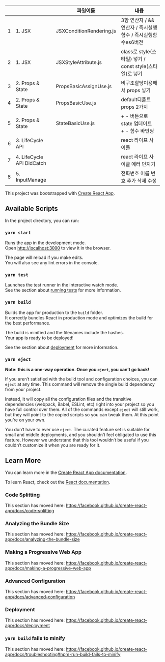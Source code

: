 

|      |                           | 파일이름                 | 내용                                                        |
| ---- | ------------------------- | ------------------------ | ----------------------------------------------------------- |
| 1    | 1. JSX                    | JSXConditionRendering.js | 3항 연산자 / && 연산자 / 즉시실행함수 / 즉시실행함수es6버전 |
| 2    | 1. JSX                    | JSXStyleAttribute.js     | class로 style(스타일) 넣기 / const style(스타일)로 넣기     |
| 3    | 2. Props & State          | PropsBasicAssignUse.js   | 비구조할당이용해서 props 넣기                               |
| 4    | 2. Props & State          | PropsBasicUse.js         | default디폴트 props 2가지                                   |
| 5    | 2. Props & State          | StateBasicUse.js         | + - 버튼으로 state 업데이트<br />+ - 함수 바인딩            |
| 6    | 3. LifeCycle API          |                          | react 라이프 사이클                                         |
| 7    | 4. LifeCycle API DidCatch |                          | react 라이프 사이클 에러 던지기                             |
| 8    | 5. InputManage            |                          | 전화번호 이름 번호 추가 삭제 수정                           |












This project was bootstrapped with [Create React App](https://github.com/facebook/create-react-app).

## Available Scripts

In the project directory, you can run:

### `yarn start`

Runs the app in the development mode.<br />
Open [http://localhost:3000](http://localhost:3000) to view it in the browser.

The page will reload if you make edits.<br />
You will also see any lint errors in the console.

### `yarn test`

Launches the test runner in the interactive watch mode.<br />
See the section about [running tests](https://facebook.github.io/create-react-app/docs/running-tests) for more information.

### `yarn build`

Builds the app for production to the `build` folder.<br />
It correctly bundles React in production mode and optimizes the build for the best performance.

The build is minified and the filenames include the hashes.<br />
Your app is ready to be deployed!

See the section about [deployment](https://facebook.github.io/create-react-app/docs/deployment) for more information.

### `yarn eject`

**Note: this is a one-way operation. Once you `eject`, you can’t go back!**

If you aren’t satisfied with the build tool and configuration choices, you can `eject` at any time. This command will remove the single build dependency from your project.

Instead, it will copy all the configuration files and the transitive dependencies (webpack, Babel, ESLint, etc) right into your project so you have full control over them. All of the commands except `eject` will still work, but they will point to the copied scripts so you can tweak them. At this point you’re on your own.

You don’t have to ever use `eject`. The curated feature set is suitable for small and middle deployments, and you shouldn’t feel obligated to use this feature. However we understand that this tool wouldn’t be useful if you couldn’t customize it when you are ready for it.

## Learn More

You can learn more in the [Create React App documentation](https://facebook.github.io/create-react-app/docs/getting-started).

To learn React, check out the [React documentation](https://reactjs.org/).

### Code Splitting

This section has moved here: https://facebook.github.io/create-react-app/docs/code-splitting

### Analyzing the Bundle Size

This section has moved here: https://facebook.github.io/create-react-app/docs/analyzing-the-bundle-size

### Making a Progressive Web App

This section has moved here: https://facebook.github.io/create-react-app/docs/making-a-progressive-web-app

### Advanced Configuration

This section has moved here: https://facebook.github.io/create-react-app/docs/advanced-configuration

### Deployment

This section has moved here: https://facebook.github.io/create-react-app/docs/deployment

### `yarn build` fails to minify

This section has moved here: https://facebook.github.io/create-react-app/docs/troubleshooting#npm-run-build-fails-to-minify
